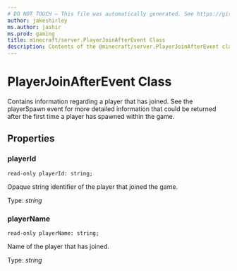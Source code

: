 ```yaml
---
# DO NOT TOUCH — This file was automatically generated. See https://github.com/mojang/minecraftapidocsgenerator to modify descriptions, examples, etc.
author: jakeshirley
ms.author: jashir
ms.prod: gaming
title: minecraft/server.PlayerJoinAfterEvent Class
description: Contents of the @minecraft/server.PlayerJoinAfterEvent class.
---
```

# PlayerJoinAfterEvent Class

Contains information regarding a player that has joined.  See the playerSpawn event for more detailed information that could be returned after the first time a player has spawned within the game.

## Properties

### **playerId**
`read-only playerId: string;`

Opaque string identifier of the player that joined the game.

Type: *string*

### **playerName**
`read-only playerName: string;`

Name of the player that has joined.

Type: *string*
